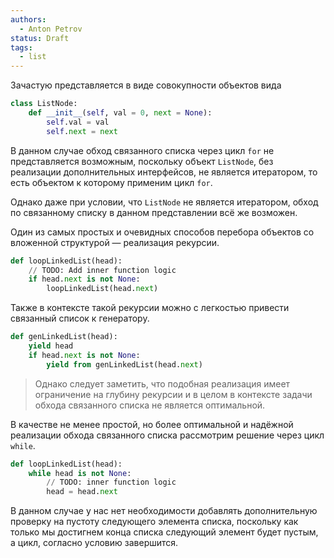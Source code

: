 ```yaml
---
authors:
  - Anton Petrov
status: Draft
tags:
  - list
---
```

Зачастую представляется в виде совокупности объектов вида

```Python
class ListNode:
	def __init__(self, val = 0, next = None):
		self.val = val
		self.next = next
```

В данном случае обход связанного списка через цикл `for` не представляется возможным, поскольку объект `ListNode`, без реализации дополнительных интерфейсов, не является итератором, то есть объектом к которому применим цикл `for`.

Однако даже при условии, что `ListNode` не является итератором, обход по связанному списку в данном представлении всё же возможен.

Один из самых простых и очевидных способов перебора объектов со вложенной структурой — реализация рекурсии.

```Python
def loopLinkedList(head):
	// TODO: Add inner function logic
	if head.next is not None:
		loopLinkedList(head.next)
```

Также в контексте такой рекурсии можно с легкостью привести связанный список к генератору.

```Python
def genLinkedList(head):
	yield head
	if head.next is not None:
		yield from genLinkedList(head.next)
```

> Однако следует заметить, что подобная реализация имеет ограничение на глубину рекурсии и в целом в контексте задачи обхода связанного списка не является оптимальной.

В качестве не менее простой, но более оптимальной и надёжной реализации обхода связанного списка рассмотрим решение через цикл `while`.

```Python
def loopLinkedList(head):
	while head is not None:
		// TODO: inner function logic
		head = head.next
```

В данном случае у нас нет необходимости добавлять дополнительную проверку на пустоту следующего элемента списка, поскольку как только мы достигнем конца списка следующий элемент будет пустым, а цикл, согласно  условию завершится.